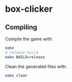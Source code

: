 # box-clicker

## Compiling

Compile the game with:

```bash
make
# release build
make BUILD=release
```

Clean the generated files with:

```bash
make clean
```

